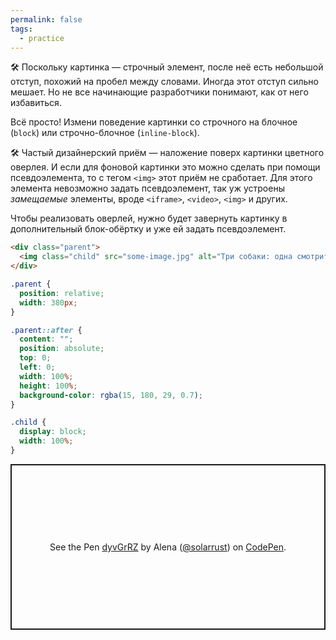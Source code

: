 ```yaml
---
permalink: false
tags:
  - practice
---
```



🛠 Поскольку картинка — строчный элемент, после неё есть небольшой отступ, похожий на пробел между словами. Иногда этот отступ сильно мешает. Но не все начинающие разработчики понимают, как от него избавиться.

Всё просто! Измени поведение картинки со строчного на блочное (`block`) или строчно-блочное (`inline-block`).

🛠 Частый дизайнерский приём — наложение поверх картинки цветного оверлея. И если для фоновой картинки это можно сделать при помощи псевдоэлемента, то с тегом `<img>` этот приём не сработает. Для этого элемента невозможно задать псевдоэлемент, так уж устроены _замещаемые_ элементы, вроде `<iframe>`, `<video>`, `<img>` и других.

Чтобы реализовать оверлей, нужно будет завернуть картинку в дополнительный блок-обёртку и уже ей задать псевдоэлемент.

```html
<div class="parent">
  <img class="child" src="some-image.jpg" alt="Три собаки: одна смотрит влево, вторая закрыла глаза и спит, третья смотрит вправо">
</div>
```

```css
.parent {
  position: relative;
  width: 380px;
}

.parent::after {
  content: "";
  position: absolute;
  top: 0;
  left: 0;
  width: 100%;
  height: 100%;
  background-color: rgba(15, 180, 29, 0.7);
}

.child {
  display: block;
  width: 100%;
}
```

<p class="codepen" data-height="265" data-theme-id="light" data-default-tab="css,result" data-user="solarrust" data-slug-hash="dyvGrRZ" style="height: 265px; box-sizing: border-box; display: flex; align-items: center; justify-content: center; border: 2px solid; margin: 1em 0; padding: 1em;" data-pen-title="dyvGrRZ">
  <span>See the Pen <a href="https://codepen.io/solarrust/pen/dyvGrRZ">
  dyvGrRZ</a> by Alena (<a href="https://codepen.io/solarrust">@solarrust</a>)
  on <a href="https://codepen.io">CodePen</a>.</span>
</p>
<script async src="https://cpwebassets.codepen.io/assets/embed/ei.js"></script>
